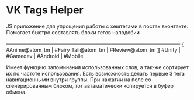 # VK Tags Helper
JS приложение для упрощения работы с хештегами в постах вконтакте. Помогает быстро составлять блоки тегов наподобии

════════════════════════════════════════════════
〖 #Anime@atom_tm | #Fairy_Tail@atom_tm | #Review@atom_tm 〗
#Unity | #Gamedev | #Android | #Mobile

Имеет функцию запоминания использованных слов, а так-же сортирует их по частоте использования.
Есть возможность делать первые 3 тега навигационными внутри группы. При нажатии на поле со сгенерированным блоком, тот автаматически копируется в буфер обмена.
